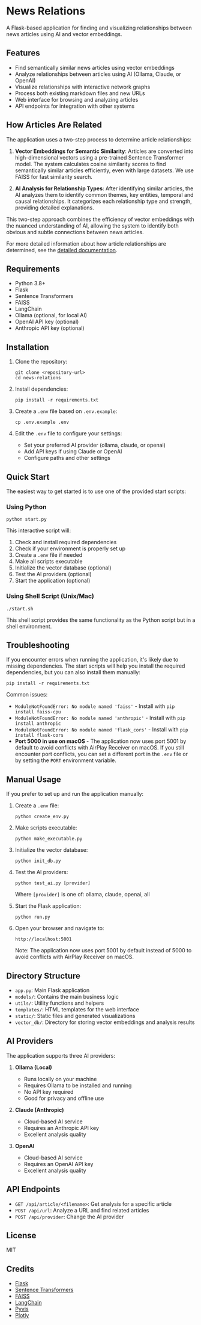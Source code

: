 # News Relations

A Flask-based application for finding and visualizing relationships between news articles using AI and vector embeddings.

## Features

- Find semantically similar news articles using vector embeddings
- Analyze relationships between articles using AI (Ollama, Claude, or OpenAI)
- Visualize relationships with interactive network graphs
- Process both existing markdown files and new URLs
- Web interface for browsing and analyzing articles
- API endpoints for integration with other systems

## How Articles Are Related

The application uses a two-step process to determine article relationships:

1. **Vector Embeddings for Semantic Similarity**: Articles are converted into high-dimensional vectors using a pre-trained Sentence Transformer model. The system calculates cosine similarity scores to find semantically similar articles efficiently, even with large datasets. We use FAISS for fast similarity search.

2. **AI Analysis for Relationship Types**: After identifying similar articles, the AI analyzes them to identify common themes, key entities, temporal and causal relationships. It categorizes each relationship type and strength, providing detailed explanations.

This two-step approach combines the efficiency of vector embeddings with the nuanced understanding of AI, allowing the system to identify both obvious and subtle connections between news articles.

For more detailed information about how article relationships are determined, see the [detailed documentation](docs/article_relations.md).

## Requirements

- Python 3.8+
- Flask
- Sentence Transformers
- FAISS
- LangChain
- Ollama (optional, for local AI)
- OpenAI API key (optional)
- Anthropic API key (optional)

## Installation

1. Clone the repository:
   ```
   git clone <repository-url>
   cd news-relations
   ```

2. Install dependencies:
   ```
   pip install -r requirements.txt
   ```

3. Create a `.env` file based on `.env.example`:
   ```
   cp .env.example .env
   ```

4. Edit the `.env` file to configure your settings:
   - Set your preferred AI provider (ollama, claude, or openai)
   - Add API keys if using Claude or OpenAI
   - Configure paths and other settings

## Quick Start

The easiest way to get started is to use one of the provided start scripts:

### Using Python

```
python start.py
```

This interactive script will:
1. Check and install required dependencies
2. Check if your environment is properly set up
3. Create a `.env` file if needed
4. Make all scripts executable
5. Initialize the vector database (optional)
6. Test the AI providers (optional)
7. Start the application (optional)

### Using Shell Script (Unix/Mac)

```
./start.sh
```

This shell script provides the same functionality as the Python script but in a shell environment.

## Troubleshooting

If you encounter errors when running the application, it's likely due to missing dependencies. The start scripts will help you install the required dependencies, but you can also install them manually:

```
pip install -r requirements.txt
```

Common issues:
- `ModuleNotFoundError: No module named 'faiss'` - Install with `pip install faiss-cpu`
- `ModuleNotFoundError: No module named 'anthropic'` - Install with `pip install anthropic`
- `ModuleNotFoundError: No module named 'flask_cors'` - Install with `pip install flask-cors`
- **Port 5000 in use on macOS** - The application now uses port 5001 by default to avoid conflicts with AirPlay Receiver on macOS. If you still encounter port conflicts, you can set a different port in the `.env` file or by setting the `PORT` environment variable.

## Manual Usage

If you prefer to set up and run the application manually:

1. Create a `.env` file:
   ```
   python create_env.py
   ```

2. Make scripts executable:
   ```
   python make_executable.py
   ```

3. Initialize the vector database:
   ```
   python init_db.py
   ```

4. Test the AI providers:
   ```
   python test_ai.py [provider]
   ```
   Where `[provider]` is one of: ollama, claude, openai, all

5. Start the Flask application:
   ```
   python run.py
   ```

6. Open your browser and navigate to:
   ```
   http://localhost:5001
   ```
   Note: The application now uses port 5001 by default instead of 5000 to avoid conflicts with AirPlay Receiver on macOS.

## Directory Structure

- `app.py`: Main Flask application
- `models/`: Contains the main business logic
- `utils/`: Utility functions and helpers
- `templates/`: HTML templates for the web interface
- `static/`: Static files and generated visualizations
- `vector_db/`: Directory for storing vector embeddings and analysis results

## AI Providers

The application supports three AI providers:

1. **Ollama (Local)**
   - Runs locally on your machine
   - Requires Ollama to be installed and running
   - No API key required
   - Good for privacy and offline use

2. **Claude (Anthropic)**
   - Cloud-based AI service
   - Requires an Anthropic API key
   - Excellent analysis quality

3. **OpenAI**
   - Cloud-based AI service
   - Requires an OpenAI API key
   - Excellent analysis quality

## API Endpoints

- `GET /api/article/<filename>`: Get analysis for a specific article
- `POST /api/url`: Analyze a URL and find related articles
- `POST /api/provider`: Change the AI provider

## License

MIT

## Credits

- [Flask](https://flask.palletsprojects.com/)
- [Sentence Transformers](https://www.sbert.net/)
- [FAISS](https://github.com/facebookresearch/faiss)
- [LangChain](https://langchain.com/)
- [Pyvis](https://pyvis.readthedocs.io/)
- [Plotly](https://plotly.com/) 